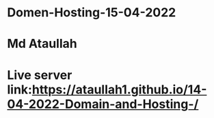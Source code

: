 # Domen-Hosting-15-04-2022
# Md Ataullah
# Live server link:https://ataullah1.github.io/14-04-2022-Domain-and-Hosting-/
